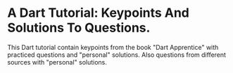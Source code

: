 # A Dart Tutorial: Keypoints And Solutions To Questions.
 This Dart tutorial contain keypoints from the book "Dart Apprentice" with practiced questions and "personal" solutions. Also questions from different sources with "personal" solutions.
